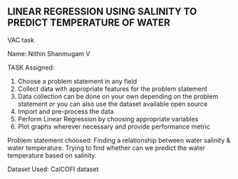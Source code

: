 ## LINEAR REGRESSION USING SALINITY TO PREDICT TEMPERATURE OF WATER

VAC task

Name: Nithin Shanmugam V

TASK Assigned:

1. Choose a problem statement in any field 
2. Collect data with appropriate features for the problem statement 
3. Data collection can be done on your own depending on the problem statement or you can also use the dataset available open source 
4. Import and pre-process the data 
5. Perform Linear Regression by choosing appropriate variables 
6. Plot graphs wherever necessary and provide performance metric


Problem statement choosed: 
Finding a relationship between water salinity & water temperature. Trying to find whether can we predict the water temperature based on salinity.

Dataset Used: CalCOFI dataset